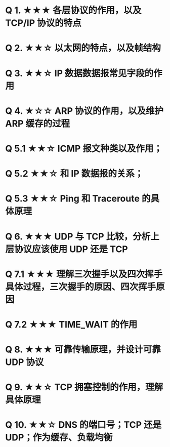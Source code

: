 # Q 1. ★★★ 各层协议的作用，以及 TCP/IP 协议的特点

# Q 2. ★★☆ 以太网的特点，以及帧结构

# Q 3. ★★☆ IP 数据数据报常见字段的作用

# Q 4. ★☆☆ ARP 协议的作用，以及维护 ARP 缓存的过程

# Q 5.1 ★★☆ ICMP 报文种类以及作用；

# Q 5.2 ★★☆ 和 IP 数据报的关系；

# Q 5.3 ★★☆ Ping 和 Traceroute 的具体原理

# Q 6. ★★★ UDP 与 TCP 比较，分析上层协议应该使用 UDP 还是 TCP

# Q 7.1 ★★★ 理解三次握手以及四次挥手具体过程，三次握手的原因、四次挥手原因

# Q 7.2 ★★★ TIME_WAIT 的作用

# Q 8. ★★★ 可靠传输原理，并设计可靠 UDP 协议

# Q 9. ★★☆ TCP 拥塞控制的作用，理解具体原理

# Q 10. ★★☆ DNS 的端口号；TCP 还是 UDP；作为缓存、负载均衡
